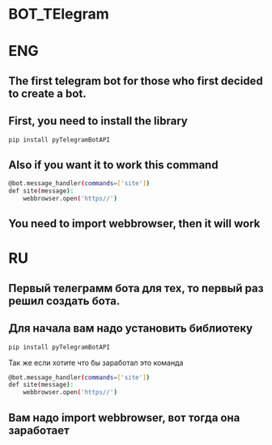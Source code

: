 # BOT_TElegram
# ENG
## The first telegram bot for those who first decided to create a bot.                                    
## First, you need to install the library 


```sh
pip install pyTelegramBotAPI 
```
## Also if you want it to work this command 
```sh
@bot.message_handler(commands=['site']) 
def site(message):
    webbrowser.open('https//') 
```

## You need to import webbrowser, then it will work 

# RU
## Первый телеграмм бота для тех, то первый раз решил создать бота.
## Для начала вам надо установить библиотеку   
```sh
pip install pyTelegramBotAPI 
```

Так же если хотите что бы заработал это команда 
```sh
@bot.message_handler(commands=['site']) 
def site(message):
    webbrowser.open('https//') 
```
## Вам надо import webbrowser, вот тогда она заработает 
